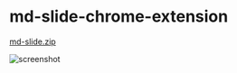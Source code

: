 # md-slide-chrome-extension

[md-slide.zip](https://github.com/bluewings/md-slide-chrome-extension/files/4955038/md-slide.zip)

![screenshot](https://user-images.githubusercontent.com/1563202/88243871-c5136a00-cccc-11ea-9c5a-ab293b732682.png)
